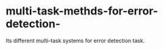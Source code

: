 # multi-task-methds-for-error-detection-
Its different multi-task systems for error detection task. 
